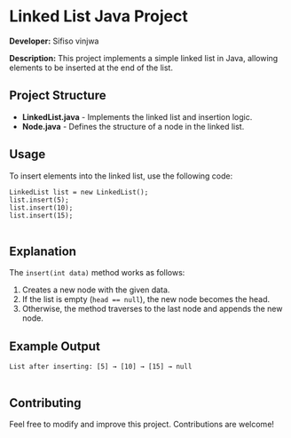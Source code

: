<!DOCTYPE html>
<html lang="en">
<head>
    <meta charset="UTF-8">
    <meta name="viewport" content="width=device-width, initial-scale=1.0">
 
 
</head>
<body>
    <div class="container">
        <h1>Linked List Java Project</h1>
        <p><strong>Developer:</strong> Sifiso vinjwa</p>
        <p><strong>Description:</strong> This project implements a simple linked list in Java, allowing elements to be inserted at the end of the list.</p>
        
<h2>Project Structure</h2>
<ul>
    <li><strong>LinkedList.java</strong> - Implements the linked list and insertion logic.</li>
    <li><strong>Node.java</strong> - Defines the structure of a node in the linked list.</li>
</ul>

<h2>Usage</h2>
<p>To insert elements into the linked list, use the following code:</p>
<pre>
<code>LinkedList list = new LinkedList();
list.insert(5);
list.insert(10);
list.insert(15);</code>
        </pre>
        
  <h2>Explanation</h2>
  <p>The <code>insert(int data)</code> method works as follows:</p>
  <ol>
      <li>Creates a new node with the given data.</li>
      <li>If the list is empty (<code>head == null</code>), the new node becomes the head.</li>
      <li>Otherwise, the method traverses to the last node and appends the new node.</li>
  </ol>
  
  <h2>Example Output</h2>
  <pre>
<code>List after inserting: [5] → [10] → [15] → null</code>
        </pre>
        
  <h2>Contributing</h2>
  <p>Feel free to modify and improve this project. Contributions are welcome!</p>
</div>
</body>
</html>

